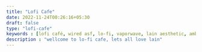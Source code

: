 ```yaml
---
title: "Lofi Cafe"
date: 2022-11-24T00:26:16+05:30
draft: false
type: "lofi-cafe"
keywords : [lofi café, wired asf, lo-fi, vaporwave, lain aesthetic, ambient music, Tokyo neon, cyberpunk, retro anime, lo-fi beats to code to]
description : "wellcome to lo-fi cafe, lets all love lain"
---
```


